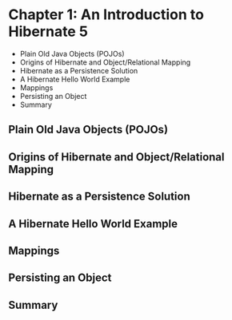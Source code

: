 # Chapter 1: An Introduction to Hibernate 5
* Plain Old Java Objects (POJOs)
* Origins of Hibernate and Object/Relational Mapping
* Hibernate as a Persistence Solution
* A Hibernate Hello World Example
* Mappings
* Persisting an Object
* Summary

## Plain Old Java Objects (POJOs)
## Origins of Hibernate and Object/Relational Mapping
## Hibernate as a Persistence Solution
## A Hibernate Hello World Example
## Mappings
## Persisting an Object
## Summary
